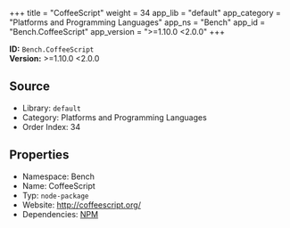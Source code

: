 ﻿+++
title = "CoffeeScript"
weight = 34
app_lib = "default"
app_category = "Platforms and Programming Languages"
app_ns = "Bench"
app_id = "Bench.CoffeeScript"
app_version = ">=1.10.0 <2.0.0"
+++

**ID:** `Bench.CoffeeScript`  
**Version:** >=1.10.0 <2.0.0  
<!--more-->

## Source

* Library: `default`
* Category: Platforms and Programming Languages
* Order Index: 34

## Properties

* Namespace: Bench
* Name: CoffeeScript
* Typ: `node-package`
* Website: <http://coffeescript.org/>
* Dependencies: [NPM](/app/Bench.Npm)

